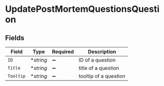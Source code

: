 # UpdatePostMortemQuestionsQuestion


## Fields

| Field                 | Type                  | Required              | Description           |
| --------------------- | --------------------- | --------------------- | --------------------- |
| `ID`                  | **string*             | :heavy_minus_sign:    | ID of a question      |
| `Title`               | **string*             | :heavy_minus_sign:    | title of a question   |
| `Tooltip`             | **string*             | :heavy_minus_sign:    | tooltip of a question |